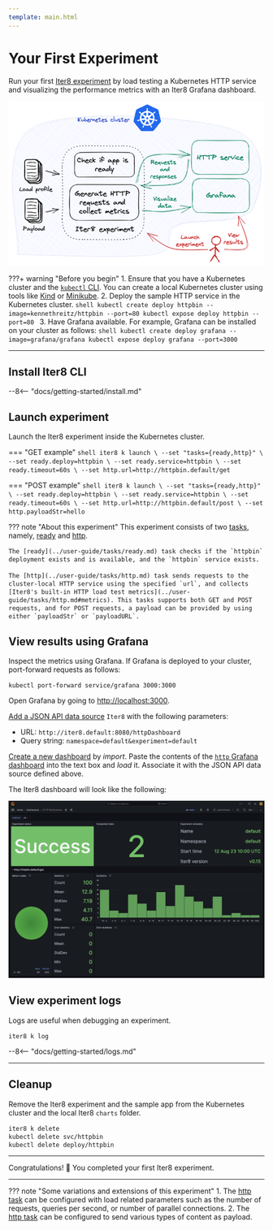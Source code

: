 ```yaml
---
template: main.html
---
```


# Your First Experiment

Run your first [Iter8 experiment](concepts.md#design) by load testing a Kubernetes HTTP service and visualizing the performance metrics with an Iter8 Grafana dashboard.

![Load test HTTP](images/kubernetesusage.png)

???+ warning "Before you begin"
    1. Ensure that you have a Kubernetes cluster and the [`kubectl` CLI](https://kubernetes.io/docs/reference/kubectl/). You can create a local Kubernetes cluster using tools like [Kind](https://kind.sigs.k8s.io/) or [Minikube](https://minikube.sigs.k8s.io/docs/).
    2. Deploy the sample HTTP service in the Kubernetes cluster.
    ```shell
    kubectl create deploy httpbin --image=kennethreitz/httpbin --port=80
    kubectl expose deploy httpbin --port=80
    ```
    3. Have Grafana available. For example, Grafana can be installed on your cluster as follows:
    ```shell
    kubectl create deploy grafana --image=grafana/grafana
    kubectl expose deploy grafana --port=3000
    ```

***

## Install Iter8 CLI
--8<-- "docs/getting-started/install.md"

## Launch experiment
Launch the Iter8 experiment inside the Kubernetes cluster.

=== "GET example"
    ```shell
    iter8 k launch \
    --set "tasks={ready,http}" \
    --set ready.deploy=httpbin \
    --set ready.service=httpbin \
    --set ready.timeout=60s \
    --set http.url=http://httpbin.default/get
    ```

=== "POST example"
    ```shell
    iter8 k launch \
    --set "tasks={ready,http}" \
    --set ready.deploy=httpbin \
    --set ready.service=httpbin \
    --set ready.timeout=60s \
    --set http.url=http://httpbin.default/post \
    --set http.payloadStr=hello
    ```

??? note "About this experiment"
    This experiment consists of two [tasks](concepts.md#design), namely, [ready](../user-guide/tasks/ready.md) and [http](../user-guide/tasks/http.md). 
    
    The [ready](../user-guide/tasks/ready.md) task checks if the `httpbin` deployment exists and is available, and the `httpbin` service exists. 
    
    The [http](../user-guide/tasks/http.md) task sends requests to the cluster-local HTTP service using the specified `url`, and collects [Iter8's built-in HTTP load test metrics](../user-guide/tasks/http.md#metrics). This tasks supports both GET and POST requests, and for POST requests, a payload can be provided by using either `payloadStr` or `payloadURL`.

## View results using Grafana
Inspect the metrics using Grafana. If Grafana is deployed to your cluster, port-forward requests as follows:

```shell
kubectl port-forward service/grafana 3000:3000
```

Open Grafana by going to [http://localhost:3000](http://localhost:3000).

[Add a JSON API data source](http://localhost:3000/connections/datasources/marcusolsson-json-datasource) `Iter8` with the following parameters:

* URL: `http://iter8.default:8080/httpDashboard` 
* Query string: `namespace=default&experiment=default`

[Create a new dashboard](http://localhost:3000/dashboards) by *import*. Paste the contents of the [`http` Grafana dashboard](https://raw.githubusercontent.com/iter8-tools/iter8/v0.16.0/grafana/http.json) into the text box and *load* it. Associate it with the JSON API data source defined above.

The Iter8 dashboard will look like the following:

![`http` Iter8 dashboard](../user-guide/tasks/images/httpdashboard.png)

## View experiment logs
Logs are useful when debugging an experiment.

```shell
iter8 k log
```

--8<-- "docs/getting-started/logs.md"

***

## Cleanup
Remove the Iter8 experiment and the sample app from the Kubernetes cluster and the local Iter8 `charts` folder.
```shell
iter8 k delete
kubectl delete svc/httpbin
kubectl delete deploy/httpbin
```

***

Congratulations! :tada: You completed your first Iter8 experiment.

***

??? note "Some variations and extensions of this experiment"
    1. The [http task](../user-guide/tasks/http.md) can be configured with load related parameters such as the number of requests, queries per second, or number of parallel connections.
    2. The [http task](../user-guide/tasks/http.md) can be configured to send various types of content as payload.
